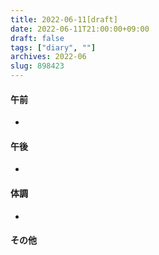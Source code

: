 ```yaml
---
title: 2022-06-11[draft]
date: 2022-06-11T21:00:00+09:00
draft: false
tags: ["diary", ""]
archives: 2022-06
slug: 898423
---
```

#### 午前
- 
#### 午後
- 
#### 体調
- 
#### その他
